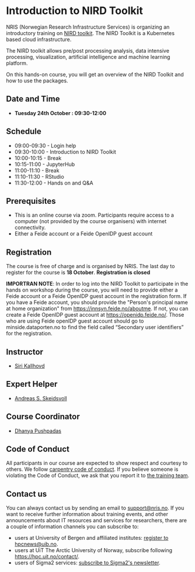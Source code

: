 # Introduction to NIRD Toolkit

NRIS (Norwegian Research Infrastructure Services) is organizing an introductory training on [NIRD toolkit](https://documentation.sigma2.no/nird_toolkit/overview_nird_toolkit.html). The NIRD Toolkit is a Kubernetes based cloud infrastructure. 

The NIRD toolkit allows pre/post processing analysis, data intensive processing, visualization, artificial intelligence and machine learning platform.

On this hands-on course, you will get an overview of  the NIRD Toolkit and how to use the packages. 

## Date and Time 

- **Tuesday 24th October : 09:30-12:00**

## Schedule

- 09:00-09:30 - Login help
- 09:30-10:00 - Introduction to NIRD Toolkit
- 10:00-10:15 - Break
- 10:15-11:00 - JupyterHub
- 11:00-11:10 - Break
- 11:10-11:30 - RStudio
- 11:30-12:00 - Hands on and Q&A

## Prerequisites

- This is an online course via zoom. Participants require access to a computer (not provided by the course organisers) with internet connectivity.
- Either a Feide account or a Feide OpenIDP guest account

## **Registration**

The course is free of charge and is organised by NRIS. 
The last day to register for the course is **18 October**.
**Registration is closed**

**IMPORTRAN NOTE**: In order to log into the NIRD Toolkit to participate in the hands on workshop during the course, you will need to provide either a Feide account or a Feide OpenIDP guest account in the registration form.
If you have a Feide account, you should provide the "Person's principal name at home organization" from https://innsyn.feide.no/aboutme. If not, you can create a Feide OpenIDP guest account at https://openidp.feide.no/. Those who are using Feide openIDP guest account should go to minside.dataporten.no to find the field called “Secondary user identifiers” for the registration.

## Instructor

- [Siri Kallhovd](https://www.uib.no/en/persons/Siri.Kallhovd)

## Expert Helper

- [Andreas S. Skeidsvoll](https://www.uib.no/personer/Andreas.Sæther.Skeidsvoll)

## Course Coordinator

- [Dhanya Pushpadas](https://www.uib.no/en/persons/Dhanya.Pushpadas)

## Code of Conduct

All participants in our course are expected to show respect and courtesy to
others. We follow [carpentry code of
conduct](https://docs.carpentries.org/topic_folders/policies/code-of-conduct.html#code-of-conduct-detailed-view).
If you believe someone is violating the Code of Conduct, we ask that you report
it to [the training team](mailto:training@nris.no).

## Contact us

You can always contact us by sending an email to [support@nris.no](mailto:support@nris.no).
If you want to receive further information about training events, and other announcements about IT resources
 and services for researchers, there are a couple of information channels you can subscribe to:
- users at University of Bergen and affiliated institutes: [register to hpcnews@uib.no](https://mailman.uib.no/listinfo/hpcnews).
- users at UiT The Arctic University of Norway, subscribe following <https://hpc.uit.no/contact/>.
- users of Sigma2 services: [subscribe to Sigma2's newsletter](https://sigma2.us13.list-manage.com/subscribe?u=4fd109ad79a5dca6dde7e4997&id=59b164c7b6).

